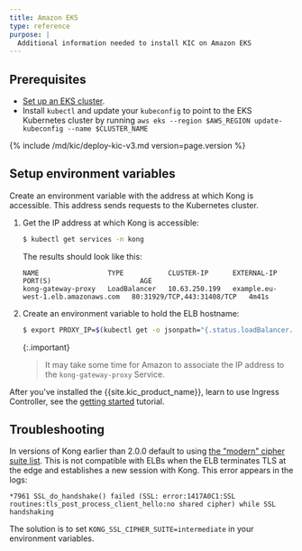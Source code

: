 ```yaml
---
title: Amazon EKS
type: reference
purpose: |
  Additional information needed to install KIC on Amazon EKS
---
```


## Prerequisites

* [Set up an EKS cluster](https://aws.amazon.com/getting-started/projects/deploy-kubernetes-app-amazon-eks/).
* Install `kubectl` and update your `kubeconfig` to point to the EKS Kubernetes cluster by running `aws eks --region $AWS_REGION update-kubeconfig --name $CLUSTER_NAME`

{% include /md/kic/deploy-kic-v3.md version=page.version %}

## Setup environment variables

Create an environment variable with the address at which Kong is accessible. This address sends requests to the
Kubernetes cluster.

1. Get the IP address at which Kong is accessible:

    ```bash
    $ kubectl get services -n kong
    ```
   The results should look like this:
   ```text
   NAME                 TYPE           CLUSTER-IP      EXTERNAL-IP                           PORT(S)                      AGE
   kong-gateway-proxy   LoadBalancer   10.63.250.199   example.eu-west-1.elb.amazonaws.com   80:31929/TCP,443:31408/TCP   4m41s
   ```
1. Create an environment variable to hold the ELB hostname:

    ```bash
    $ export PROXY_IP=$(kubectl get -o jsonpath="{.status.loadBalancer.ingress[0].hostname}" service -n kong kong-gateway-proxy)
    ```

    {:.important}
    > It may take some time for Amazon to associate the IP address to the `kong-gateway-proxy` Service.

After you've installed the {{site.kic_product_name}}, learn to use Ingress Controller, see the [getting started](/kubernetes-ingress-controller/{{page.kong_version}}/get-started/services-and-routes/) tutorial.

## Troubleshooting

In versions of Kong earlier than 2.0.0 default to using [the "modern" cipher suite
list](https://wiki.mozilla.org/Security/Server_Side_TLS). This is not compatible with ELBs when the ELB terminates TLS at the edge and establishes a new session with Kong. This error appears in the logs:

```
*7961 SSL_do_handshake() failed (SSL: error:1417A0C1:SSL routines:tls_post_process_client_hello:no shared cipher) while SSL handshaking
```

The solution is to set `KONG_SSL_CIPHER_SUITE=intermediate` in your environment variables.
